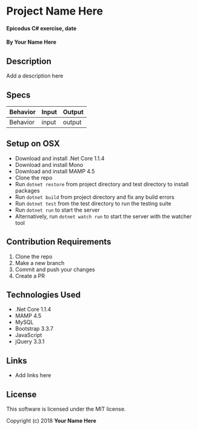 # Project Name Here

#### Epicodus C# exercise, date

#### By Your Name Here

## Description

Add a description here

## Specs

| Behavior | Input | Output |
|----------|-------|--------|
| Behavior | input | output |

## Setup on OSX

* Download and install .Net Core 1.1.4
* Download and install Mono
* Download and install MAMP 4.5
* Clone the repo
* Run `dotnet restore` from project directory and test directory to install packages
* Run `dotnet build` from project directory and fix any build errors
* Run `dotnet test` from the test directory to run the testing suite
* Run `dotnet run` to start the server
* Alternatively, run `dotnet watch run` to start the server with the watcher tool

## Contribution Requirements

1. Clone the repo
1. Make a new branch
1. Commit and push your changes
1. Create a PR

## Technologies Used

* .Net Core 1.1.4
* MAMP 4.5
* MySQL
* Bootstrap 3.3.7
* JavaScript
* jQuery 3.3.1

## Links

* Add links here

## License

This software is licensed under the MIT license.

Copyright (c) 2018 **Your Name Here**
